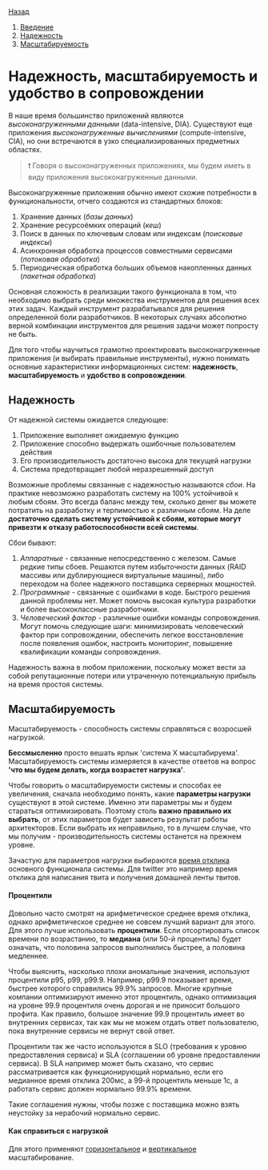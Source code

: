 [Назад](../README.md)

1. [Введение](#надежность,-масштабируемость-и-удобство-в-сопровождении)
2. [Надежность](#надежность)
3. [Масштабируемость](#масштабируемость)

# Надежность, масштабируемость и удобство в сопровождении
В наше время большинство приложений являются _высоконагруженными данными_ (data-intensive, DIA). Существуют еще 
приложения _высоконагруженные вычислениями_ (compute-intensive, CIA), но они встречаются в узко специализированных 
предметных областях.

> :exclamation: Говоря о высоконагруженных приложениях, мы будем иметь в виду приложения высоконагруженные данными. 

Высоконагруженные приложения обычно имеют схожие потребности в функциональности, отчего создаются из стандартных блоков:
1) Хранение данных (_базы данных_)
2) Хранение ресурсоёмких операций (_кеш_)
3) Поиск в данных по ключевым словам или индексам (_поисковые индексы_)
4) Асинхронная обработка процессов совместными сервисами (_потоковая обработка_)
5) Периодическая обработка больших объемов накопленных данных (_пакетная обработка_)

Основная сложность в реализации такого функционала в том, что необходимо выбрать среди множества инструментов 
для решения всех этих задач. Каждый инструмент разрабатывался для решения определенной боли разработчиков. В некоторых
случаях абсолютно верной комбинации инструментов для решения задачи может попросту не быть.

Для того чтобы научиться грамотно проектировать высоконагруженные приложения (и выбирать правильные инструменты), 
нужно понимать основные характеристики информационных систем: **надежность**, **масштабируемость** и 
**удобство в сопровождении**.

## Надежность
От надежной системы ожидается следующее:
1) Приложение выполняет ожидаемую функцию
2) Приложение способно выдержать ошибочные пользователем действия
3) Его производительность достаточно высока для текущей нагрузки
4) Система предотвращает любой неразрешенный доступ


Возможные проблемы связанные с надежностью называются _сбои_. На практике невозможно разработать систему на 100% 
устойчивой к любым сбоям. Это всегда баланс между тем, сколько денег вы можете потратить на разработку и терпимостью
к различным сбоям. На деле **достаточно сделать систему устойчивой к сбоям, которые могут привезти к отказу 
работоспособности всей системы**.

Сбои бывают:
1) _Аппаратные_ - связанные непосредственно с железом. Самые редкие типы сбоев. Решаются путем избыточности данных (RAID 
массивы или дублирующиеся виртуальные машины), либо переходом на более надежного поставщика серверных мощностей.
2) _Программные_ - связанные с ошибками в коде. Быстрого решения данной проблемы нет. Может помочь высокая культура 
разработки и более высококлассные разработчики.
3) _Человеческий фактор_ - различные ошибки команды сопровождения. Могут помочь следующие шаги: минимизировать 
человеческий фактор при сопровождении, обеспечить легкое восстановление после появления ошибок, настроить мониторинг, 
повышение квалификации команды сопровождения.

Надежность важна в любом приложении, поскольку может вести за собой репутационные потери или утраченную потенциальную 
прибыль на время простоя системы.

## Масштабируемость
Масштабируемость - способность системы справляться с возросшей нагрузкой. 

**Бессмысленно** просто вешать ярлык 'система Х масштабируема'. Масштабируемость системы измеряется в 
качестве ответов на вопрос **'что мы будем делать, когда возрастет нагрузка'**. 

Чтобы говорить о масштабируемости системы и способах ее увеличения, сначала необходимо понять, какие **параметры нагрузки**
существуют в этой системе. Именно эти параметры мы и будем стараться оптимизировать. Поэтому столь **важно правильно их 
выбрать**, от этих параметров будет зависеть результат работы архитекторов. Если выбрать их неправильно, то в лучшем
случае, что мы получим - производительность системы останется на прежнем уровне.

Зачастую для параметров нагрузки выбираются [время отклика](../Definitions.md#время-отклика) основного функционала 
системы. Для twitter это например время отклика для написания твита и получения домашней ленты твитов. 

#### Процентили
Довольно часто смотрят на арифметическое среднее время отклика, однако арифметическое среднее не совсем лучший вариант
для этого. Для этого лучше использовать **процентили**. Если отсортировать список времени по возрастанию, то **медиана**
(или 50-й процентиль) будет означать, что половина запросов выполнились быстрее, а половина медленнее.

Чтобы выяснить, насколько плохи аномальные значения, используют процентили p95, p99, p99.9. Например, p99.9 
показывает время, быстрее которого справились 99.9% запросов. Многие крупные компании оптимизируют именно этот 
процентиль, однако оптимизация на уровне 99.9 процентиля очень дорогая и не приносит большого профита. Как правило, 
большое значение 99.9 процентиль имеет во внутренних сервисах, так как мы не можем отдать ответ пользователю, пока 
внутренние сервисы не вернут свой ответ.

Процентили так же часто используются в SLO (требования к уровню предоставления сервиса) и SLA (соглашении об уровне 
предоставлении сервиса). В SLA например может быть сказано, что сервис рассматривается как функционирующий нормально, 
если его медианное время отклика 200мс, а 99-й процентиль меньше 1с, а работать сервис должен нормально 99.9% времени.

Такие соглашения нужны, чтобы позже с поставщика можно взять неустойку за нерабочий нормально сервис.

#### Как справиться с нагрузкой
Для этого применяют [горизонтальное](../Definitions.md#горизонтальное-масштабирование) и
[вертикальное](../Definitions.md#горизонтальное-масштабирование) масштабирование.